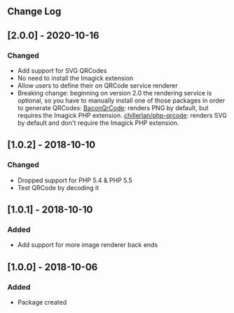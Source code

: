 ## Change Log

## [2.0.0] - 2020-10-16
### Changed
- Add support for SVG QRCodes
- No need to install the Imagick extension
- Allow users to define their on QRCode service renderer
- Breaking change: beginning on version 2.0 the rendering service is optional, so you have to manually install one of those packages in order to generate QRCodes: [BaconQrCode](https://github.com/Bacon/BaconQrCode): renders PNG by default, but requires the Imagick PHP extension. [chillerlan/php-qrcode](https://github.com/chillerlan/php-qrcode): renders SVG by default and don't require the Imagick PHP extension.

## [1.0.2] - 2018-10-10
### Changed
- Dropped support for PHP 5.4 & PHP 5.5
- Test QRCode by decoding it

## [1.0.1] - 2018-10-10
### Added
- Add support for more image renderer back ends

## [1.0.0] - 2018-10-06
### Added
- Package created
